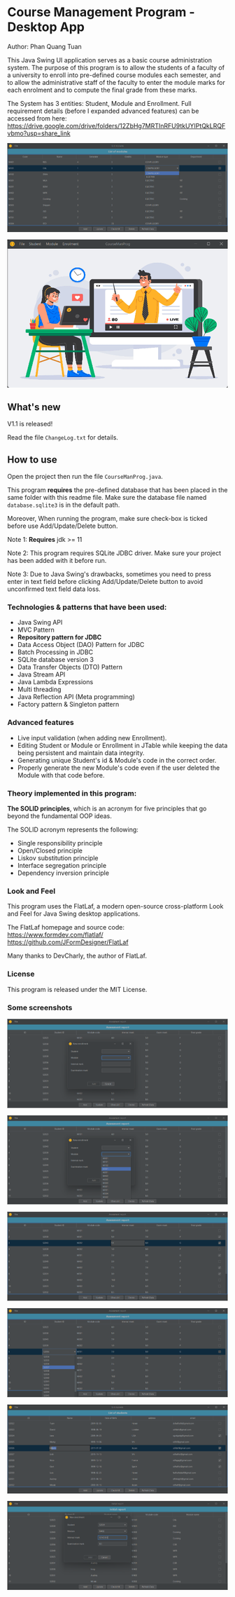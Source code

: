 # Course Management Program - Desktop App

Author: Phan Quang Tuan

This Java Swing UI application serves as a basic course administration system. The purpose of this program is to allow
the students of a faculty of a university to enroll into pre-defined course modules each semester, and to allow the
administrative staff of the faculty to enter the module marks for each enrolment and to compute the final grade from
these marks.

The System has 3 entities: Student, Module and Enrollment. Full requirement details (before I expanded advanced
features) can be accessed from here:
https://drive.google.com/drive/folders/12ZbHg7MRTInRFU9tkUYIPtQkLRQFvbmo?usp=share_link

![img.png](readme_img/2.png)

![img.png](readme_img/1.png)

## What's new
V1.1 is released!

Read the file `ChangeLog.txt` for details.

## How to use

Open the project then run the file `CourseManProg.java`.

This program <strong>requires</strong> the pre-defined database that has been placed in the same folder with this readme
file. Make sure the database file named `database.sqlite3` is in the default path.

Moreover, When running the program, make sure check-box is ticked before use Add/Update/Delete button.

Note 1: <strong>Requires</strong> jdk >= 11

Note 2: This program requires SQLite JDBC driver. Make sure your project has been added with it before run. 

Note 3: Due to Java Swing's drawbacks, sometimes you need to press enter in text field before clicking Add/Update/Delete
button to avoid unconfirmed text field data loss.

### Technologies & patterns that have been used:

- Java Swing API
- MVC Pattern
- <strong>Repository pattern for JDBC</strong>
- Data Access Object (DAO) Pattern for JDBC
- Batch Processing in JDBC
- SQLite database version 3
- Data Transfer Objects (DTO) Pattern
- Java Stream API
- Java Lambda Expressions
- Multi threading
- Java Reflection API (Meta programming)
- Factory pattern & Singleton pattern

### Advanced features

- Live input validation (when adding new Enrollment).
- Editing Student or Module or Enrollment in JTable while keeping the data being persistent and maintain data integrity.
- Generating unique Student's id & Module's code in the correct order.
- Properly generate the new Module's code even if the user deleted the Module with that code before.

### Theory implemented in this program:

<strong>The SOLID principles</strong>, which is an acronym for five principles that go beyond the fundamental OOP ideas.

The SOLID acronym represents the following:

- Single responsibility principle
- Open/Closed principle
- Liskov substitution principle
- Interface segregation principle
- Dependency inversion principle

### Look and Feel

This program uses the FlatLaf, a modern open-source cross-platform Look and Feel for Java Swing desktop applications.

The FlatLaf homepage and source code: <br/>
https://www.formdev.com/flatlaf/ <br/>
https://github.com/JFormDesigner/FlatLaf

Many thanks to DevCharly, the author of FlatLaf.

### License

This program is released under the MIT License.

### Some screenshots

![img.png](readme_img/3.png)

![img.png](readme_img/4.png)

![img.png](readme_img/5.png)

![img.png](readme_img/6.png)

![img.png](readme_img/7.png)

![img.png](readme_img/8.png)

